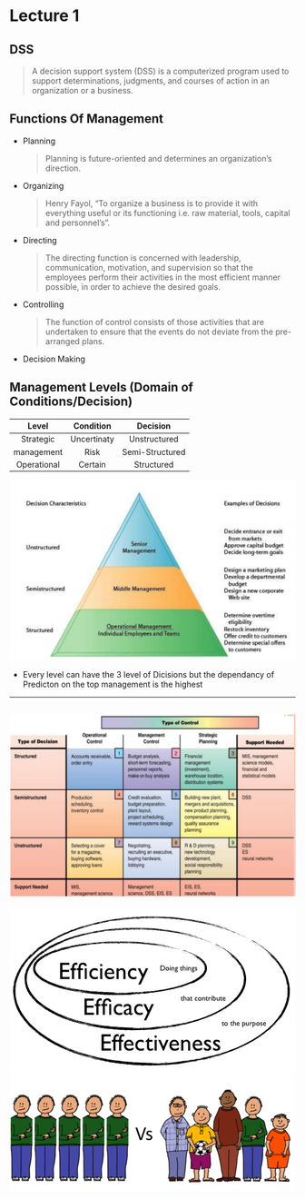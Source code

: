 # Lecture 1 
## DSS
 > A decision support system (DSS) is a computerized program used to support determinations, judgments, and courses of action in an organization or a business.
## Functions Of Management 
 - Planning
   >Planning is future-oriented and determines an organization’s direction.
 - Organizing 
   > Henry Fayol, “To organize a business is to provide it with everything useful or its functioning i.e. raw material, tools, capital and personnel’s”.
 - Directing 
   > The directing function is concerned with leadership, communication, motivation, and supervision so that the employees perform their activities in the most efficient manner possible, in order to achieve the desired goals.
 - Controlling 
   > The function of control consists of those activities that are undertaken to ensure that the events do not deviate from the pre-arranged plans.
 - Decision Making 

## Management Levels (Domain of Conditions/Decision)
|Level|Condition|Decision|
|:--:|:--:|:--:|
|Strategic | Uncertinaty | Unstructured|
|management|Risk| Semi-Structured|
|Operational |Certain| Structured|

![](PIC/1.PNG)

- Every level can have the 3 level of Dicisions but the dependancy of Predicton on the top management is the highest

---
![](PIC/2.PNG)
---
![](PIC/3.png)
![](PIC/4.png)



